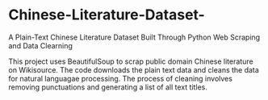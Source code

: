# Chinese-Literature-Dataset-

A Plain-Text Chinese Literature Dataset Built Through Python Web Scraping and Data Clearning 

This project uses BeautifulSoup to scrap public domain Chinese literature on Wikisource. The code downloads the plain text data and cleans the data for natural languagae processing. The process of cleaning involves removing punctuations and generating a list of all text titles. 
